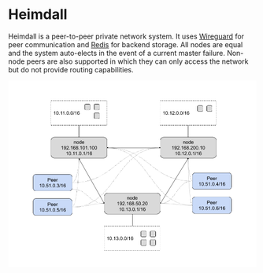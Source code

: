 # Heimdall
Heimdall is a peer-to-peer private network system.  It uses [Wireguard](https://www.wireguard.com) for peer
communication and [Redis](https://redis.io) for backend storage.  All nodes are equal and the system
auto-elects in the event of a current master failure.  Non-node peers are also supported in which they
can only access the network but do not provide routing capabilities.

![Heimdall](docs/overview.png)
